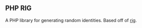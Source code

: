 PHP RIG
-------

A PHP library for generating random identities.  Based off of [rig](http://rig.sourceforge.net/).


